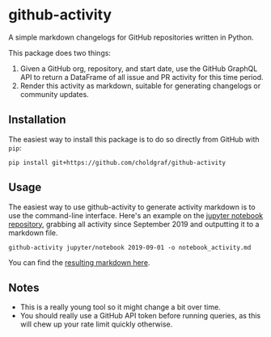 # github-activity

A simple markdown changelogs for GitHub repositories written in Python.

This package does two things:

1. Given a GitHub org, repository, and start date, use the GitHub GraphQL API to return a
   DataFrame of all issue and PR activity for this time period.
2. Render this activity as markdown, suitable for generating changelogs or
   community updates.


## Installation

The easiest way to install this package is to do so directly from GitHub with `pip`:

```
pip install git+https://github.com/choldgraf/github-activity
```

## Usage

The easiest way to use github-activity to generate activity markdown is to use
the command-line interface. Here's an example on the
[jupyter notebook repository](https://github.com/jupyter/notebook), grabbing all
activity since September 2019 and outputting it to a markdown file.

```
github-activity jupyter/notebook 2019-09-01 -o notebook_activity.md
```

You can find the [resulting markdown here](docs/notebook_activity.md).

## Notes

* This is a really young tool so it might change a bit over time.
* You should really use a GitHub API token before running queries, as this will
  chew up your rate limit quickly otherwise.